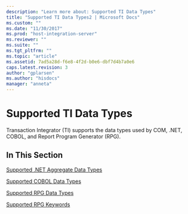 ```yaml
---
description: "Learn more about: Supported TI Data Types"
title: "Supported TI Data Types2 | Microsoft Docs"
ms.custom: ""
ms.date: "11/30/2017"
ms.prod: "host-integration-server"
ms.reviewer: ""
ms.suite: ""
ms.tgt_pltfrm: ""
ms.topic: "article"
ms.assetid: 7ad5a28d-f6e8-4f2d-b0e6-dbf7d4b7a0e6
caps.latest.revision: 3
author: "gplarsen"
ms.author: "hisdocs"
manager: "anneta"
---
```

# Supported TI Data Types
Transaction Integrator (TI) supports the data types used by COM, .NET, COBOL, and Report Program Generator (RPG).  
  
## In This Section  
 [Supported .NET Aggregate Data Types](../core/supported-net-aggregate-data-types1.md)  
  
 [Supported COBOL Data Types](../core/supported-cobol-data-types2.md)  
  
 [Supported RPG Data Types](../core/supported-rpg-data-types2.md)  
  
 [Supported RPG Keywords](../core/supported-rpg-keywords2.md)
